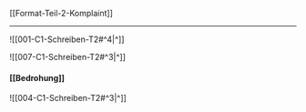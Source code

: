 [[Format-Teil-2-Komplaint]]

---

![[001-C1-Schreiben-T2#^4|^]] 

![[007-C1-Schreiben-T2#^3|^]]

#### [[Bedrohung]]

![[004-C1-Schreiben-T2#^3|^]]

